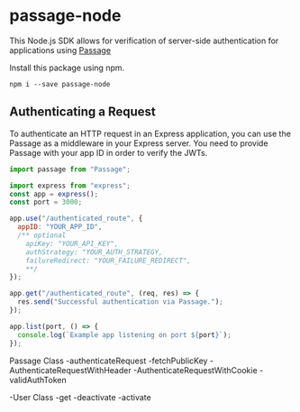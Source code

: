 # passage-node

This Node.js SDK allows for verification of server-side authentication for applications using [Passage](https://passage.id)

Install this package using npm.

```
npm i --save passage-node
```

## Authenticating a Request

To authenticate an HTTP request in an Express application, you can use the Passage as a middleware in your Express server.
You need to provide Passage with your app ID in order to verify the JWTs.

```javascript
import passage from "Passage";

import express from "express";
const app = express();
const port = 3000;

app.use("/authenticated_route", {
  appID: "YOUR_APP_ID",
  /** optional
    apiKey: "YOUR_API_KEY",
    authStrategy: "YOUR_AUTH_STRATEGY,
    failureRedirect: "YOUR_FAILURE_REDIRECT",
    **/
});

app.get("/authenticated_route", (req, res) => {
  res.send("Successful authentication via Passage.");
});

app.list(port, () => {
  console.log(`Example app listening on port ${port}`);
});
```

Passage Class
-authenticateRequest
-fetchPublicKey
-AuthenticateRequestWithHeader
-AuthenticateRequestWithCookie
-validAuthToken

-User Class
-get
-deactivate
-activate
